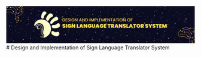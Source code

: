 <img width="auto" src="img\header.png">
# Design and Implementation of Sign Language Translator System
